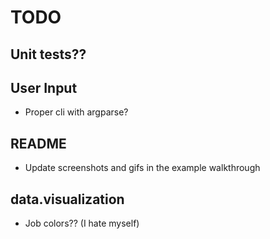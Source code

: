 # TODO

## Unit tests??

## User Input

* Proper cli with argparse?

## README

* Update screenshots and gifs in the example walkthrough

## data.visualization

* Job colors?? (I hate myself)
